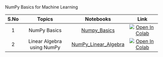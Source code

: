 NumPy Basics for Machine Learning

| S.No |  Topics                                  | Notebooks                                                             |  Link                |
|:----:|    :------------:                        |     :--------------:                                                  |    :--------:        |
|1| NumPy Basics | [Numpy_Basics](Numpy_Basics.ipynb) | [![Open In Colab](https://colab.research.google.com/assets/colab-badge.svg)](https://colab.research.google.com/github/rbg-research/AI-Training/blob/main/python/NumPy/Numpy_Basics.ipynb)|
|2| Linear Algebra using NumPy | [NumPy_Linear_Algebra](Numpy_Linear_Algebra.ipynb) | [![Open In Colab](https://colab.research.google.com/assets/colab-badge.svg)](https://colab.research.google.com/github/rbg-research/AI-Training/blob/main/python/NumPy/Numpy_Linear_Algebra.ipynb)|
